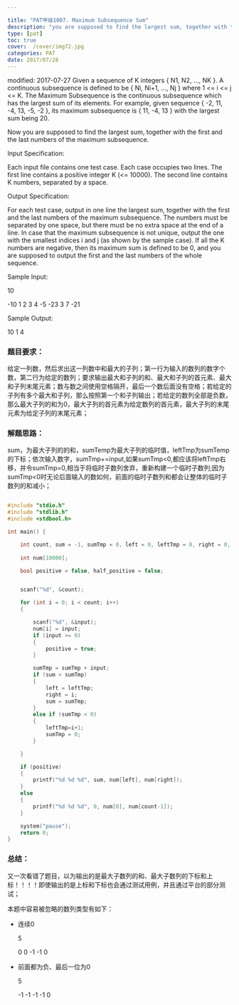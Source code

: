 ```yaml
---

title: "PAT甲级1007. Maximum Subsequence Sum"
description: "you are supposed to find the largest sum, together with the first and the last numbers of the maximum subsequence"
type: [pat]
toc: true
cover:  /cover/img72.jpg
categories: PAT
date: 2017/07/28
---
```


modified: 2017-07-27
Given a sequence of K integers { N1, N2, ..., NK }. A continuous subsequence is defined to be { Ni, Ni+1, ..., Nj } where 1 <= i <= j <= K. The Maximum Subsequence is the continuous subsequence which has the largest sum of its elements. For example, given sequence { -2, 11, -4, 13, -5, -2 }, its maximum subsequence is { 11, -4, 13 } with the largest sum being 20.
<!--more-->
Now you are supposed to find the largest sum, together with the first and the last numbers of the maximum subsequence.

Input Specification:

Each input file contains one test case. Each case occupies two lines. The first line contains a positive integer K (<= 10000). The second line contains K numbers, separated by a space.

Output Specification:

For each test case, output in one line the largest sum, together with the first and the last numbers of the maximum subsequence. The numbers must be separated by one space, but there must be no extra space at the end of a line. In case that the maximum subsequence is not unique, output the one with the smallest indices i and j (as shown by the sample case). If all the K numbers are negative, then its maximum sum is defined to be 0, and you are supposed to output the first and the last numbers of the whole sequence.

Sample Input:

10

-10 1 2 3 4 -5 -23 3 7 -21

Sample Output:

10 1 4

### 题目要求：

给定一列数，然后求出这一列数中和最大的子列；第一行为输入的数列的数字个数，第二行为给定的数列；要求输出最大和子列的和、最大和子列的首元素、最大和子列末尾元素；数与数之间使用空格隔开，最后一个数后面没有空格；若给定的子列有多个最大和子列，那么按照第一个和子列输出；若给定的数列全部是负数，那么最大子列的和为0，最大子列的首元素为给定数列的首元素，最大子列的末尾元素为给定子列的末尾元素；

### 解题思路：

sum，为最大子列的的和，sumTemp为最大子列的临时值，leftTmp为sumTemp的下标；依次输入数字，sumTmp+=input,如果sumTmp<0,都应该将leftTmp右移，并令sumTmp=0,相当于将临时子数列舍弃，重新构建一个临时子数列;因为sumTmp<0时无论后面输入的数如何，前面的临时子数列和都会让整体的临时子数列的和减小；


```c

#include "stdio.h"
#include "stdlib.h"
#include <stdbool.h>

int main() {

	int count, sum = -1, sumTmp = 0, left = 0, leftTmp = 0, right = 0, input, first, last;
	
	int num[10000];

	bool positive = false, half_positive = false;


	scanf("%d", &count);

	for (int i = 0; i < count; i++)
	{

		scanf("%d", &input);
		num[i] = input;
		if (input >= 0)
		{
			positive = true;
		}

		sumTmp = sumTmp + input;
		if (sum < sumTmp)
		{
			left = leftTmp;
			right = i;
			sum = sumTmp;
		}
		else if (sumTmp < 0)
		{
			leftTmp=i+1;
			sumTmp = 0;
		}

	}

	if (positive)
	{
		printf("%d %d %d", sum, num[left], num[right]);
	}
	else
	{
		printf("%d %d %d", 0, num[0], num[count-1]);
	}

	system("pause");
	return 0;
}
```

### 总结：

又一次看错了题目，以为输出的是最大子数列的和、最大子数列的下标和上标！！！！即使输出的是上标和下标也会通过测试用例，并且通过平台的部分测试；

本题中容易被忽略的数列类型有如下：

* 连续0

  5
 
  0 0 -1 -1 0

* 前面都为负、最后一位为0

  5

  -1 -1 -1 -1 0

   

